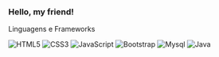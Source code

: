 ### Hello, my friend!

Linguagens e Frameworks

<img alt="HTML5" src="https://img.shields.io/badge/html5-%23E34F26.svg?style=for-the-badge&logo=html5&logoColor=white"/> <img alt="CSS3" src="https://img.shields.io/badge/css3-%231572B6.svg?style=for-the-badge&logo=css3&logoColor=white"/> 
<img alt="JavaScript" src="https://img.shields.io/badge/javascript-%23323330.svg?style=for-the-badge&logo=javascript&logoColor=%23F7DF1E"/> 
<img alt="Bootstrap" src="https://img.shields.io/badge/bootstrap-%23563D7C.svg?style=for-the-badge&logo=bootstrap&logoColor=white"/> 
<img alt="Mysql" src="https://img.shields.io/badge/MySQL-00000F?style=for-the-badge&logo=mysql&logoColor=white" />
<img alt="Java" src="https://img.shields.io/badge/Java-ED8B00?style=for-the-badge&logo=java&logoColor=white"/>

##





